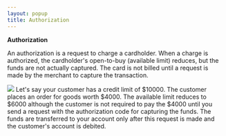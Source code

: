 ```yaml
---
layout: popup
title: Authorization
---
```



**Authorization**


An authorization is a request to charge a cardholder. When a charge is authorized, the cardholder's open-to-buy (available limit) reduces, but the funds are not actually captured. The card is not billed until a request is made by the merchant to capture the transaction.


![]({{site.sp_baseurl}}/img/example.gif)  Let's say your customer has a credit limit of $10000. The customer places an order for goods worth $4000. The available limit reduces to $6000 although the customer is not required to pay the $4000 until you send a request with the authorization code for capturing the funds. The funds are transferred to your account only after this request is made and the customer's account is debited.
